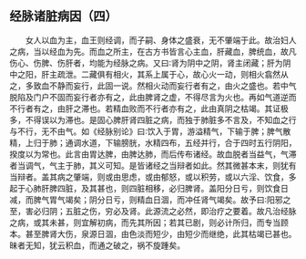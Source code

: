 ## 经脉诸脏病因（四）


&emsp;&emsp;女人以血为主，血王则经调，而子嗣、身体之盛衰，无不肇端于此。故治妇人之病，当以经血为先。而血之所主，在古方书皆言心主血，肝藏血，脾统血，故凡伤心、伤脾、伤肝者，均能为经脉之病。又曰∶肾为阴中之阴，肾主闭藏；肝为阴中之阳，肝主疏泄。二藏俱有相火，其系上属于心，故心火一动，则相火翕然从之，多致血不静而妄行，此固一说。然相火动而妄行者有之，由火之盛也。若中气脱陷及门户不固而妄行者亦有之，此由脾肾之虚，不得尽言为火也。再如气道逆而不行者有之，由肝之滞也。若精血败而不行者亦有之，此由真阴之枯竭。其证极多，不得误以为滞也。是固心脾肝肾四脏之病，而独于肺脏多不言及，不知血之行与不行，无不由气。如《经脉别论》曰∶饮入于胃，游溢精气，下输于脾；脾气散精，上归于肺；通调水道，下输膀胱，水精四布，五经并行，合于四时五行阴阳，揆度以为常也。此言由胃达脾，由脾达肺，而后传布诸经。故血脱者当益气，气滞者当调气，气主于肺，其义可知。是皆诸经之当辩者如此。然其微甚本末，则犹有当辩者。盖其病之肇端，则或由思虑，或由郁怒，或以积劳，或以六淫、饮食，多起于心肺肝脾四脏，及其甚也，则四脏相移，必归脾肾。盖阳分日亏，则饮食日减，而脾气胃气竭矣；阴分日亏，则精血日涸，而冲任肾气竭矣。故予曰∶阳邪之至，害必归阴；五脏之伤，穷必及肾。此源流之必然，即治疗之要着。故凡治经脉之病，或其未甚，则宜解初病，而先其所因；若其已剧，则必计所归，而专当顾本。甚至脾肾大伤，泉源日涸，由色淡而短少，由短少而继绝，此其枯竭已甚也。昧者无知，犹云积血，而通之破之，祸不旋踵矣。

